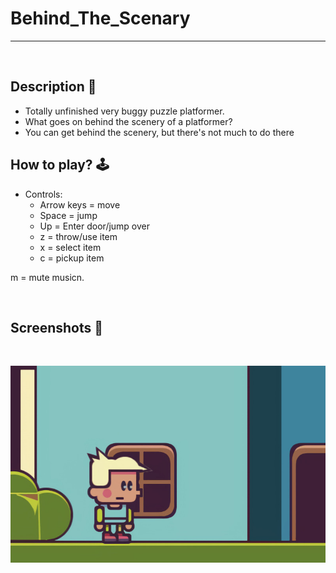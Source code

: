 # **Behind_The_Scenary** 

---

<br>

## **Description 📃**
- Totally unfinished very buggy puzzle platformer.
- What goes on behind the scenery of a platformer?
- You can get behind the scenery, but there's not much to do there


## **How to play? 🕹️**
- Controls:
	- Arrow keys = move
	- Space = jump
	- Up = Enter door/jump over
	- z = throw/use item
	- x = select item
	- c = pickup item

m = mute musicn.
	
<br>

## **Screenshots 📸**

<br>

![image](../../assets/images/Behind_The_Scenary.jpg)

<br>
